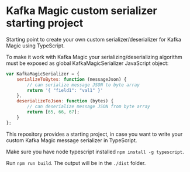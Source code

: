# Kafka Magic custom serializer starting project

Starting point to create your own custom serializer/deserializer for Kafka Magic using TypeScript.

To make it work with Kafka Magic your serializing/deserializing algorithm must be exposed as global KafkaMagicSerializer JavaScript object:

```javascript
var KafkaMagicSerializer = {
    serializeToBytes: function (messageJson) {
        // can serialize message JSON to byte array
        return '{ "field1": "val1" }'
    },
    deserializeToJson: function (bytes) {
        // can deserialize message JSON from byte array
        return [65, 66, 67];
    }
};
```

This repository provides a starting project, in case you want to write your custom Kafka Magic message serializer in TypeScript.

Make sure you have node typescript installed  `npm install -g typescript`.

Run `npm run build`. The output will be in the `./dist` folder.

